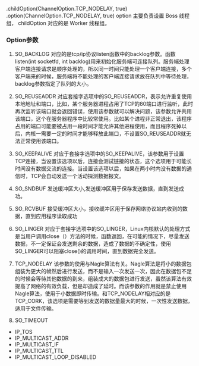 
.childOption(ChannelOption.TCP_NODELAY, true)
.option(ChannelOption.TCP_NODELAY, true)
option 主要负责设置 Boss 线程组，
childOption 对应的是 Worker 线程组。

### Option参数
1. SO_BACKLOG
    对应的是tcp/ip协议listen函数中的backlog参数。函数listen(int socketfd, int backlog)用来初始化服务端可连接队列。服务端处理客户端连接请求是顺序处理的，所以同一时间只能处理一个客户端连接，多个客户端来的时候，服务端将不能处理的客户端连接请求放在队列中等待处理，backlog参数指定了队列的大小。
2. SO_REUSEADDR
    对应套接字选项中的SO_REUSEADDR，表示允许重复使用本地地址和端口，比如，某个服务器进程占用了TCP的80端口进行监听，此时再次监听该端口就会返回错误，使用该参数就可以解决问题，该参数允许共用该端口，这个在服务器程序中比较常使用。比如某个进程非正常退出，该程序占用的端口可能要被占用一段时间才能允许其他进程使用，而且程序死掉以后，内核一需要一定的时间才能够释放此端口，不设置SO_REUSEADDR就无法正常使用该端口。
3. SO_KEEPALIVE
    对应于套接字选项中的SO_KEEPALIVE，该参数用于设置TCP连接，当设置该选项以后，连接会测试链接的状态，这个选项用于可能长时间没有数据交流的连接。当设置该选项以后，如果在两小时内没有数据的通信时，TCP会自动发送一个活动探测数据报文。
4. SO_SNDBUF
    发送缓冲区大小,发送缓冲区用于保存发送数据，直到发送成功。
5. SO_RCVBUF
    接受缓冲区大小，接收缓冲区用于保存网络协议站内收到的数据，直到应用程序读取成功
6. SO_LINGER
    对应于套接字选项中的SO_LINGER，Linux内核默认的处理方式是当用户调用close（）方法的时候，函数返回，在可能的情况下，尽量发送数据，不一定保证会发送剩余的数据，造成了数据的不确定性，使用SO_LINGER可以阻塞close()的调用时间，直到数据完全发送。
7. TCP_NODELAY
    该参数的使用与Nagle算法有关。Nagle算法是将小的数据包组装为更大的帧然后进行发送，而不是输入一次发送一次，因此在数据包不足的时候会等待其他数据的到来，组装成大的数据包进行发送，虽然该算法有效提高了网络的有效负载，但是却造成了延时。而该参数的作用就是禁止使用Nagle算法，使用于小数据即时传输。和TCP_NODELAY相对应的是TCP_CORK，该选项是需要等到发送的数据量最大的时候，一次性发送数据，适用于文件传输。

8. SO_TIMEOUT




* IP_TOS
* IP_MULTICAST_ADDR
* IP_MULTICAST_IF
* IP_MULTICAST_TTL
* IP_MULTICAST_LOOP_DISABLED